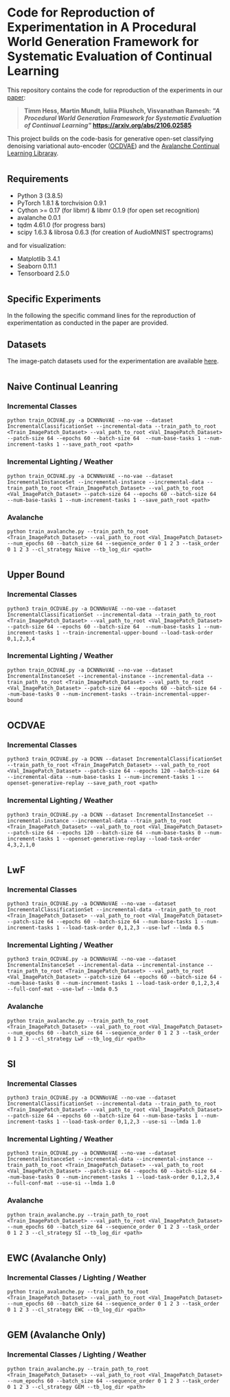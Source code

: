 # Code for Reproduction of Experimentation in A Procedural World Generation Framework for Systematic Evaluation of Continual Learning

This repository contains the code for reproduction of the experiments in our [paper](https://arxiv.org/abs/2106.02585):



> **Timm Hess, Martin Mundt, Iuliia Pliushch, Visvanathan Ramesh:
> *"A Procedural World Generation Framework for Systematic Evaluation of Continual Learning"*
> https://arxiv.org/abs/2106.02585**

This project builds on the code-basis for generative open-set classifying denoising variational auto-encoder ([OCDVAE](https://github.com/MrtnMndt/OCDVAEContinualLearning)) and the [Avalanche Continual Learning Libraray](https://avalanche.continualai.org/).

#
## Requirements

* Python 3 (3.8.5)
* PyTorch 1.8.1 & torchvision 0.9.1 
* Cython >= 0.17 (for libmr) & libmr 0.1.9 (for open set recognition)
* avalanche 0.0.1
* tqdm 4.61.0 (for progress bars)
* scipy 1.6.3 & librosa 0.6.3 (for creation of AudioMNIST spectrograms)
	
and for visualization:

* Matplotlib 3.4.1
* Seaborn 0.11.1
* Tensorboard 2.5.0

# 
## Specific Experiments
In the following the specific command lines for the reproduction of experimentation as conducted in the paper are provided.

## Datasets
The image-patch datasets used for the experimentation are available [here](https://doi.org/10.5281/zenodo.4899267).

#
## __Naive Continual Leanring__
### Incremental Classes
	python train_OCDVAE.py -a DCNNNoVAE --no-vae --dataset IncrementalClassificationSet --incremental-data --train_path_to_root <Train_ImagePatch_Dataset> --val_path_to_root <Val_ImagePatch_Dataset> --patch-size 64 --epochs 60 --batch-size 64  --num-base-tasks 1 --num-increment-tasks 1 --save_path_root <path>
### Incremental Lighting / Weather
	python train_OCDVAE.py -a DCNNNoVAE --no-vae --dataset IncrementalInstanceSet --incremental-instance --incremental-data --train_path_to_root <Train_ImagePatch_Dataset> --val_path_to_root <Val_ImagePatch_Dataset> --patch-size 64 --epochs 60 --batch-size 64  --num-base-tasks 1 --num-increment-tasks 1 --save_path_root <path>
### Avalanche 
	python train_avalanche.py --train_path_to_root <Train_ImagePatch_Dataset> --val_path_to_root <Val_ImagePatch_Dataset> --num_epochs 60 --batch_size 64 --sequence_order 0 1 2 3 --task_order 0 1 2 3 --cl_strategy Naive --tb_log_dir <path>

#
## __Upper Bound__
### Incremental Classes
	python3 train_OCDVAE.py -a DCNNNoVAE --no-vae --dataset IncrementalClassificationSet --incremental-data --train_path_to_root <Train_ImagePatch_Dataset> --val_path_to_root <Val_ImagePatch_Dataset> --patch-size 64 --epochs 60 --batch-size 64  --num-base-tasks 1 --num-increment-tasks 1 --train-incremental-upper-bound --load-task-order 0,1,2,3,4
### Incremental Lighting / Weather
	python train_OCDVAE.py -a DCNNNoVAE --no-vae --dataset IncrementalInstanceSet --incremental-instance --incremental-data --train_path_to_root <Train_ImagePatch_Dataset> --val_path_to_root <Val_ImagePatch_Dataset> --patch-size 64 --epochs 60 --batch-size 64 --num-base-tasks 0 --num-increment-tasks --train-incremental-upper-bound

#
## __OCDVAE__
### Incremental Classes
	python3 train_OCDVAE.py -a DCNN --dataset IncrementalClassificationSet --train_path_to_root <Train_ImagePatch_Dataset> --val_path_to_root <Val_ImagePatch_Dataset> --patch-size 64 --epochs 120 --batch-size 64 --incremental-data --num-base-tasks 1 --num-increment-tasks 1 --openset-generative-replay --save_path_root <path>

### Incremental Lighting / Weather
	python3 train_OCDVAE.py -a DCNN --dataset IncrementalInstanceSet --incremental-instance --incremental-data --train_path_to_root <Train_ImagePatch_Dataset> --val_path_to_root <Val_ImagePatch_Dataset> --patch-size 64 --epochs 120 --batch-size 64 --num-base-tasks 0 --num-increment-tasks 1 --openset-generative-replay --load-task-order 4,3,2,1,0

#
## __LwF__
### Incremental Classes
	python3 train_OCDVAE.py -a DCNNNoVAE --no-vae --dataset IncrementalClassificationSet --incremental-data --train_path_to_root <Train_ImagePatch_Dataset> --val_path_to_root <Val_ImagePatch_Dataset> --patch-size 64 --epochs 60 --batch-size 64 --num-base-tasks 1 --num-increment-tasks 1 --load-task-order 0,1,2,3 --use-lwf --lmda 0.5

### Incremental Lighting / Weather
	python3 train_OCDVAE.py -a DCNNNoVAE --no-vae --dataset IncrementalInstanceSet --incremental-data --incremental-instance --train_path_to_root <Train_ImagePatch_Dataset> --val_path_to_root <Val_ImagePatch_Dataset> --patch-size 64 --epochs 60 --batch-size 64 --num-base-tasks 0 --num-increment-tasks 1 --load-task-order 0,1,2,3,4 --full-conf-mat --use-lwf --lmda 0.5

### Avalanche 
	python train_avalanche.py --train_path_to_root <Train_ImagePatch_Dataset> --val_path_to_root <Val_ImagePatch_Dataset> --num_epochs 60 --batch_size 64 --sequence_order 0 1 2 3 --task_order 0 1 2 3 --cl_strategy LwF --tb_log_dir <path>

#
## __SI__
### Incremental Classes
	python3 train_OCDVAE.py -a DCNNNoVAE --no-vae --dataset IncrementalClassificationSet --incremental-data --train_path_to_root <Train_ImagePatch_Dataset> --val_path_to_root <Val_ImagePatch_Dataset> --patch-size 64 --epochs 60 --batch-size 64 --num-base-tasks 1 --num-increment-tasks 1 --load-task-order 0,1,2,3 --use-si --lmda 1.0	

### Incremental Lighting / Weather
	python3 train_OCDVAE.py -a DCNNNoVAE --no-vae --dataset IncrementalInstanceSet --incremental-data --incremental-instance --train_path_to_root <Train_ImagePatch_Dataset> --val_path_to_root <Val_ImagePatch_Dataset> --patch-size 64 --epochs 60 --batch-size 64 --num-base-tasks 0 --num-increment-tasks 1 --load-task-order 0,1,2,3,4 --full-conf-mat --use-si --lmda 1.0

### Avalanche
	python train_avalanche.py --train_path_to_root <Train_ImagePatch_Dataset> --val_path_to_root <Val_ImagePatch_Dataset> --num_epochs 60 --batch_size 64 --sequence_order 0 1 2 3 --task_order 0 1 2 3 --cl_strategy SI --tb_log_dir <path>

#
## __EWC__ (Avalanche Only)
### Incremental Classes / Lighting / Weather
	python train_avalanche.py --train_path_to_root <Train_ImagePatch_Dataset> --val_path_to_root <Val_ImagePatch_Dataset> --num_epochs 60 --batch_size 64 --sequence_order 0 1 2 3 --task_order 0 1 2 3 --cl_strategy EWC --tb_log_dir <path>

#
## __GEM__ (Avalanche Only)
### Incremental Classes / Lighting / Weather
	python train_avalanche.py --train_path_to_root <Train_ImagePatch_Dataset> --val_path_to_root <Val_ImagePatch_Dataset> --num_epochs 60 --batch_size 64 --sequence_order 0 1 2 3 --task_order 0 1 2 3 --cl_strategy GEM --tb_log_dir <path>





